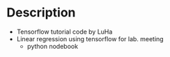 # Description
- Tensorflow tutorial code by LuHa
- Linear regression using tensorflow for lab. meeting
  - python nodebook

